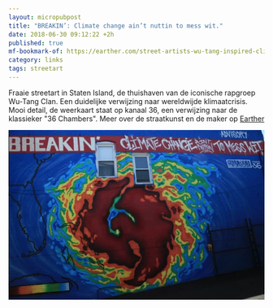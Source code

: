```yaml
---
layout: micropubpost
title: "BREAKIN’: Climate change ain’t nuttin to mess wit."
date: 2018-06-30 09:12:22 +2h
published: true
mf-bookmark-of: https://earther.com/street-artists-wu-tang-inspired-climate-mural-brings-da-1827237283
category: links
tags: streetart
---
```

Fraaie streetart in Staten Island, de thuishaven van de iconische rapgroep Wu-Tang Clan. Een duidelijke verwijzing naar wereldwijde klimaatcrisis. Mooi detail, de weerkaart staat op kanaal 36, een verwijzing naar de klassieker "36 Chambers". Meer over de straatkunst en de maker op [Earther](https://earther.com/street-artists-wu-tang-inspired-climate-mural-brings-da-1827237283)

![](/images/wutang.jpg)